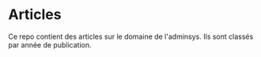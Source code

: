 # Articles 

Ce repo contient des articles sur le domaine de l'adminsys. Ils sont classés par année de publication.

